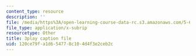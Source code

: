 ```yaml
---
content_type: resource
description: ''
file: /media/https%3A/open-learning-course-data-rc.s3.amazonaws.com/5-61-physical-chemistry-fall-2017/120ce79fa1d654778c104d4f3e2ceb2c_yBCdnNIAiQg.vtt
file_type: application/x-subrip
resourcetype: Other
title: 3play caption file
uid: 120ce79f-a1d6-5477-8c10-4d4f3e2ceb2c
---
```

